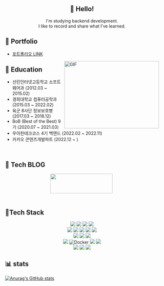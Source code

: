 <h2 align="center">👋 Hello!</h2>
<p align="center">
I'm studying backend development. </br>
I like to record and share what I've learned. </br>
</p>

## 🔎 **Portfolio**
- [포트폴리오 LINK](https://indecisive-smash-5a2.notion.site/099cc58b884e4920b24945ecc4e3c4dd)

<img align="right" alt="GIF" src="https://github.com/abhisheknaiidu/abhisheknaiidu/blob/master/code.gif?raw=true" width="310" height="220" />

<!--START_SECTION:waka-->
## 📝 **Education**
- 선린인터넷고등학교 소프트웨어과 (2012.03 ~ 2015.02)
- 경희대학교 컴퓨터공학과 (2015.03 ~ 2022.02)
- 육군 8사단 정보보호병 (2017.03 ~ 2018.12)
- BoB (Best of the Best) 9기 (2020.07 ~ 2021.03)
- 우아한테크코스 4기 백엔드 (2022.02 ~ 2022.11)
- 카카오 콘텐츠개발파트 (2022.12 ~ )

<!--END_SECTION:waka-->
</br>

<h2> 📖 Tech BLOG</h2>
<div align="center"> 
  <a href="https://jaehhh.tistory.com/"><img src="https://user-images.githubusercontent.com/57438644/208242451-9e26cff9-1203-4122-8756-61834067353d.png" width="204" height="64"/></a>&nbsp
</div>  

</br>

<h2> 🚀Tech Stack</h2>
<div align="center"> 
  <img src="https://img.shields.io/badge/java-007396?style=for-the-badge&logo=java&logoColor=white"> 
  <img src="https://img.shields.io/badge/Kotlin-7F52FF?style=for-the-badge&logo=kotlin&logoColor=white"> 
  <img src="https://img.shields.io/badge/python-3776AB?style=for-the-badge&logo=python&logoColor=white">
  <img src="https://img.shields.io/badge/c++-00599C?style=for-the-badge&logo=c%2B%2B&logoColor=white">
  <br>
  <img src="https://img.shields.io/badge/spring-6DB33F?style=for-the-badge&logo=spring&logoColor=white"> 
  <img src="https://img.shields.io/badge/Spring%20Boot-6DB33F?style=for-the-badge&logo=Spring%20Boot&logoColor=white"> 
  <img src="https://img.shields.io/badge/JPA-2EB12F?style=for-the-badge&logo=JPA&logoColor=white"> 
  <img src="https://img.shields.io/badge/Spring%20Data%20JPA-1YB12F?style=for-the-badge&logo=JPA&logoColor=white">
  <img src="https://img.shields.io/badge/QueryDsl-232F3E?style=for-the-badge&logo=QueryDsl&logoColor=white"> 
  <br>
  <img src="https://img.shields.io/badge/Jenkins-D24939?style=for-the-badge&logo=Jenkins&logoColor=white"> 
  <img src="https://img.shields.io/badge/Flyway-CC0200?style=for-the-badge&logo=Flyway&logoColor=white">
  <img src="https://img.shields.io/badge/Restdocs-6DB33F?style=for-the-badge&logo=Restdocs&logoColor=white"> 
  <br>
  <img src="https://img.shields.io/badge/mysql-4479A1?style=for-the-badge&logo=mysql&logoColor=white"> 
  <img alt="Docker" src="https://img.shields.io/badge/h2-CC0200?style=for-the-badge&logo=h2&logoColor=white" />
  <img src="https://img.shields.io/badge/Amazon AWS-232F3E?style=for-the-badge&logo=Amazon AWS&logoColor=white"> 
  <img src="https://img.shields.io/badge/Amazon EC2-FF9900?style=for-the-badge&logo=Amazon EC2&logoColor=white">  
  <br>  
  <img src="https://img.shields.io/badge/GitHub-181717?style=for-the-badge&logo=GitHub&logoColor=white">   
  <img src="https://img.shields.io/badge/Sourcetree-0052CC?style=for-the-badge&logo=Sourcetree&logoColor=white"> 
  <img src="https://img.shields.io/badge/Slack-4A154B?style=for-the-badge&logo=Slack&logoColor=white">
  <br>
</div>  

## 📊 stats

  
[![Anurag's GitHub stats](https://github-readme-stats.vercel.app/api?username=asebn1&hide=stars&count_private=true&show_icons=true&theme=buefy)](https://github.com/anuraghazra/github-readme-stats) 
 </div>
